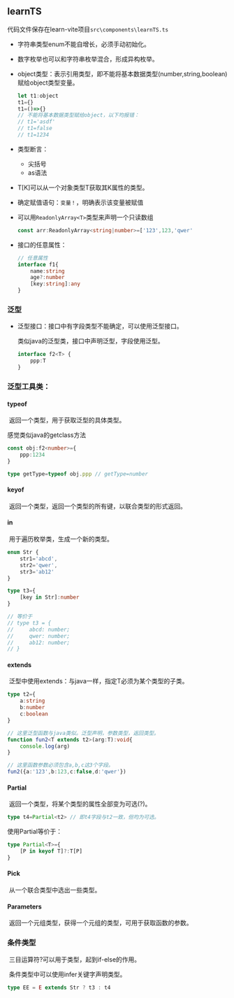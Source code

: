 ## learnTS

​	代码文件保存在learn-vite项目`src\components\learnTS.ts`

* 字符串类型enum不能自增长，必须手动初始化。
* 数字枚举也可以和字符串枚举混合，形成异构枚举。

* object类型：表示引用类型，即不能将基本数据类型(number,string,boolean)赋给object类型变量。

  ```js
  let t1:object
  t1={}
  t1=()=>{}
  // 不能将基本数据类型赋给object，以下均报错：
  // t1='asdf'
  // t1=false
  // t1=1234
  ```

* 类型断言：

  * 尖括号
  * as语法

* T[K]可以从一个对象类型T获取其K属性的类型。

* 确定赋值语句：`变量！`，明确表示该变量被赋值

* 可以用`ReadonlyArray<T>`类型来声明一个只读数组

  ```ts
  const arr:ReadonlyArray<string|number>=['123',123,'qwer'
  ```

* 接口的任意属性：

  ```ts
  // 任意属性
  interface f1{
      name:string
      age?:number
      [key:string]:any
  }
  ```

### 泛型

* 泛型接口：接口中有字段类型不能确定，可以使用泛型接口。

  类似java的泛型类，接口中声明泛型，字段使用泛型。

  ```ts
  interface f2<T> {
      ppp:T
  }
  ```

### 泛型工具类：

#### typeof

​	返回一个类型，用于获取泛型的具体类型。

感觉类似java的getclass方法

```ts
const obj:f2<number>={
    ppp:1234
}

type getType=typeof obj.ppp // getType=number
```

#### keyof

​	返回一个类型，返回一个类型的所有键，以联合类型的形式返回。

#### in

​	用于遍历枚举类，生成一个新的类型。

```ts
enum Str {
    str1='abcd',
    str2='qwer',
    str3='ab12'
}

type t3={
    [key in Str]:number
}

// 等价于
// type t3 = {
//     abcd: number;
//     qwer: number;
//     ab12: number;
// }
```

#### extends

​	泛型中使用extends：与java一样，指定T必须为某个类型的子类。

```ts
type t2={
    a:string
    b:number
    c:boolean
}

// 这里泛型函数与java类似。泛型声明，参数类型，返回类型。
function fun2<T extends t2>(arg:T):void{
    console.log(arg)
}

// 这里函数参数必须包含a,b,c这3个字段。
fun2({a:'123',b:123,c:false,d:'qwer'})
```

#### Partial

​	返回一个类型，将某个类型的属性全部变为可选(?)。

```ts
type t4=Partial<t2> // 即t4字段与t2一致，但均为可选。
```

使用Partial等价于：

```ts
type Partial<T>={
    [P in keyof T]?:T[P]
}
```

#### Pick

​	从一个联合类型中选出一些类型。

#### Parameters

​	返回一个元组类型，获得一个元组的类型，可用于获取函数的参数。

### 条件类型

​	三目运算符?可以用于类型，起到if-else的作用。

​	条件类型中可以使用infer关键字声明类型。

```ts
type EE = E extends Str ? t3 : t4
```





